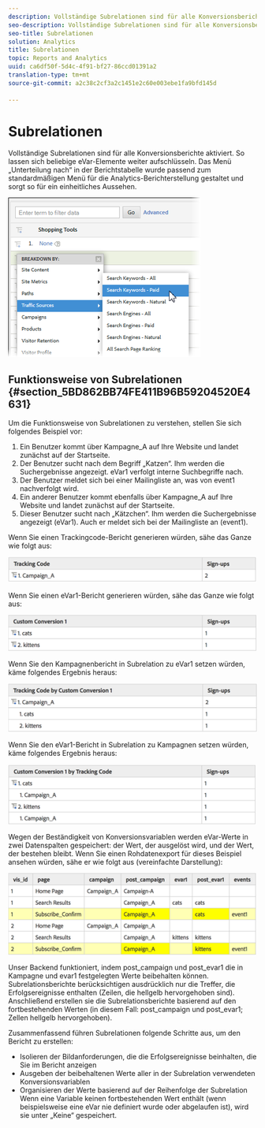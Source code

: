 ```yaml
---
description: Vollständige Subrelationen sind für alle Konversionsberichte aktiviert. So lassen sich beliebige eVar-Elemente weiter aufschlüsseln. Das Menü „Unterteilung nach“ in der Berichtstabelle wurde passend zum standardmäßigen Menü für die Analytics-Berichterstellung gestaltet und sorgt so für ein einheitliches Aussehen.
seo-description: Vollständige Subrelationen sind für alle Konversionsberichte aktiviert. So lassen sich beliebige eVar-Elemente weiter aufschlüsseln. Das Menü „Unterteilung nach“ in der Berichtstabelle wurde passend zum standardmäßigen Menü für die Analytics-Berichterstellung gestaltet und sorgt so für ein einheitliches Aussehen.
seo-title: Subrelationen
solution: Analytics
title: Subrelationen
topic: Reports and Analytics
uuid: ca6df50f-5d4c-4f91-bf27-86ccd01391a2
translation-type: tm+mt
source-git-commit: a2c38c2cf3a2c1451e2c60e003ebe1fa9bfd145d

---
```



# Subrelationen

Vollständige Subrelationen sind für alle Konversionsberichte aktiviert. So lassen sich beliebige eVar-Elemente weiter aufschlüsseln. Das Menü „Unterteilung nach“ in der Berichtstabelle wurde passend zum standardmäßigen Menü für die Analytics-Berichterstellung gestaltet und sorgt so für ein einheitliches Aussehen.

![](assets/subrelations.png)

## Funktionsweise von Subrelationen {#section_5BD862BB74FE411B96B59204520E4631}

Um die Funktionsweise von Subrelationen zu verstehen, stellen Sie sich folgendes Beispiel vor:

1. Ein Benutzer kommt über Kampagne_A auf Ihre Website und landet zunächst auf der Startseite.
1. Der Benutzer sucht nach dem Begriff „Katzen“. Ihm werden die Suchergebnisse angezeigt. eVar1 verfolgt interne Suchbegriffe nach.
1. Der Benutzer meldet sich bei einer Mailingliste an, was von event1 nachverfolgt wird.
1. Ein anderer Benutzer kommt ebenfalls über Kampagne_A auf Ihre Website und landet zunächst auf der Startseite.
1. Dieser Benutzer sucht nach „Kätzchen“. Ihm werden die Suchergebnisse angezeigt (eVar1). Auch er meldet sich bei der Mailingliste an (event1).

Wenn Sie einen Trackingcode-Bericht generieren würden, sähe das Ganze wie folgt aus:

![](assets/subrel_1.png)

Wenn Sie einen eVar1-Bericht generieren würden, sähe das Ganze wie folgt aus:

![](assets/subrel_2.png)

Wenn Sie den Kampagnenbericht in Subrelation zu eVar1 setzen würden, käme folgendes Ergebnis heraus:

![](assets/subrel_3.png)

Wenn Sie den eVar1-Bericht in Subrelation zu Kampagnen setzen würden, käme folgendes Ergebnis heraus:

![](assets/subrel_4.png)

Wegen der Beständigkeit von Konversionsvariablen werden eVar-Werte in zwei Datenspalten gespeichert: der Wert, der ausgelöst wird, und der Wert, der bestehen bleibt. Wenn Sie einen Rohdatenexport für dieses Beispiel ansehen würden, sähe er wie folgt aus (vereinfachte Darstellung):

![](assets/subrel_5.png)

Unser Backend funktioniert, indem post_campaign und post_evar1 die in Kampagne und evar1 festgelegten Werte beibehalten können. Subrelationsberichte berücksichtigen ausdrücklich nur die Treffer, die Erfolgsereignisse enthalten (Zeilen, die hellgelb hervorgehoben sind). Anschließend erstellen sie die Subrelationsberichte basierend auf den fortbestehenden Werten (in diesem Fall: post_campaign und post_evar1; Zellen hellgelb hervorgehoben).

Zusammenfassend führen Subrelationen folgende Schritte aus, um den Bericht zu erstellen:

* Isolieren der Bildanforderungen, die die Erfolgsereignisse beinhalten, die Sie im Bericht anzeigen
* Ausgeben der beibehaltenen Werte aller in der Subrelation verwendeten Konversionsvariablen
* Organisieren der Werte basierend auf der Reihenfolge der Subrelation Wenn eine Variable keinen fortbestehenden Wert enthält (wenn beispielsweise eine eVar nie definiert wurde oder abgelaufen ist), wird sie unter „Keine“ gespeichert.

